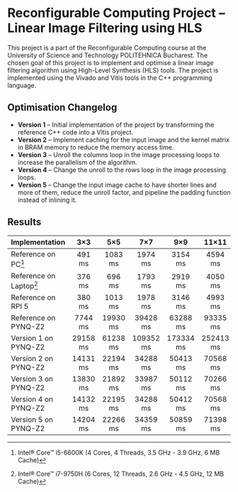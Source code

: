 # Reconfigurable Computing Project – Linear Image Filtering using HLS

This project is a part of the Reconfigurable Computing course at the University of Science and Technology POLITEHNICA Bucharest. The chosen goal of this project is to implement and optimise a linear image filtering algorithm using High-Level Synthesis (HLS) tools. The project is implemented using the Vivado and Vitis tools in the C++ programming language.

## Optimisation Changelog

- **Version 1** – Initial implementation of the project by transforming the reference C++ code into a Vitis project.
- **Version 2** – Implement caching for the input image and the kernel matrix in BRAM memory to reduce the memory access time.
- **Version 3** – Unroll the columns loop in the image processing loops to increase the parallelism of the algorithm.
- **Version 4** – Change the unroll to the rows loop in the image processing loops.
- **Version 5** – Change the input image cache to have shorter lines and more of them, reduce the unroll factor, and pipeline the padding function instead of inlining it.

## Results

| Implementation          |   3×3    |   5×5    |    7×7    |    9×9    |   11×11   |
| ----------------------- | :------: | :------: | :-------: | :-------: | :-------: |
| Reference on PC[^1]     |  491 ms  | 1083 ms  |  1974 ms  |  3154 ms  |  4594 ms  |
| Reference on Laptop[^2] |  376 ms  |  696 ms  |  1793 ms  |  2919 ms  |  4050 ms  |
| Reference on RPI 5      |  380 ms  | 1013 ms  |  1978 ms  |  3146 ms  |  4993 ms  |
| Reference on PYNQ-Z2    | 7744 ms  | 19930 ms | 39428 ms  | 63288 ms  | 93335 ms  |
| Version 1 on PYNQ-Z2    | 29158 ms | 61238 ms | 109352 ms | 173334 ms | 252413 ms |
| Version 2 on PYNQ-Z2    | 14131 ms | 22194 ms | 34288 ms  | 50413 ms  | 70568 ms  |
| Version 3 on PYNQ-Z2    | 13830 ms | 21892 ms | 33987 ms  | 50112 ms  | 70266 ms  |
| Version 4 on PYNQ-Z2    | 14132 ms | 22195 ms | 34288 ms  | 50412 ms  | 70568 ms  |
| Version 5 on PYNQ-Z2    | 14204 ms | 22266 ms | 34359 ms  | 50859 ms  | 71398 ms  |

[^1]: Intel® Core™ i5-6600K (4 Cores, 4 Threads, 3.5 GHz - 3.9 GHz, 6 MB Cache)
[^2]: Intel® Core™ i7-9750H (6 Cores, 12 Threads, 2.6 GHz - 4.5 GHz, 12 MB Cache)
